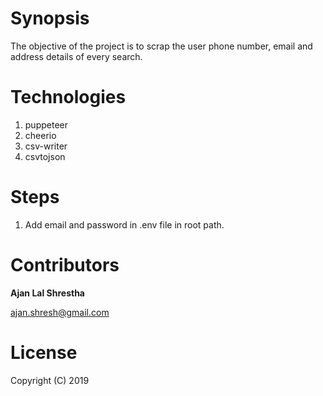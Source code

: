 # Synopsis

The objective of the project is to scrap the user phone number, email and address details of every search.

# Technologies

1. puppeteer
2. cheerio
3. csv-writer
4. csvtojson

# Steps

1. Add email and password in .env file in root path.

# Contributors

**Ajan Lal Shrestha**

ajan.shresh@gmail.com

# License

Copyright (C) 2019
